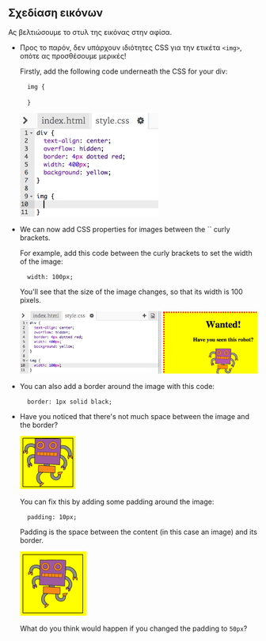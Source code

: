 ## Σχεδίαση εικόνων

Ας βελτιώσουμε το στυλ της εικόνας στην αφίσα.

+ Προς το παρόν, δεν υπάρχουν ιδιότητες CSS για την ετικέτα `<img>`, οπότε ας προσθέσουμε μερικές!
    
    Firstly, add the following code underneath the CSS for your div:
    
        img {
        
        }
        
    
    ![screenshot](images/wanted-img-css.png)

+ We can now add CSS properties for images between the `` curly brackets.
    
    For example, add this code between the curly brackets to set the width of the image:
    
        width: 100px;
        
    
    You'll see that the size of the image changes, so that its width is 100 pixels.
    
    ![screenshot](images/wanted-img-width.png)

+ You can also add a border around the image with this code:
    
        border: 1px solid black;
        

+ Have you noticed that there's not much space between the image and the border?
    
    ![screenshot](images/wanted-img-border.png)
    
    You can fix this by adding some padding around the image:
    
        padding: 10px;
        
    
    Padding is the space between the content (in this case an image) and its border.
    
    ![screenshot](images/wanted-img-padding.png)
    
    What do you think would happen if you changed the padding to `50px`?